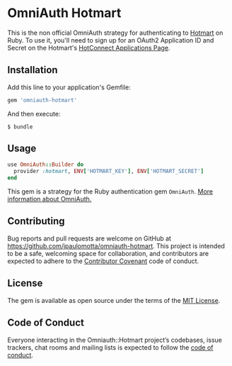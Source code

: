 # OmniAuth Hotmart

This is the non official OmniAuth strategy for authenticating to [Hotmart](https://www.hotmart.com) on Ruby. To use it, you'll need to sign up for an OAuth2 Application ID and Secret on the Hotmart's [HotConnect Applications Page](https://atendimento.hotmart.com.br/hc/en-us/articles/215827858-How-to-integrate-my-members-area-with-Hotmart-).

## Installation

Add this line to your application's Gemfile:

```ruby
gem 'omniauth-hotmart'
```

And then execute:

    $ bundle

## Usage

```ruby
use OmniAuth::Builder do
  provider :hotmart, ENV['HOTMART_KEY'], ENV['HOTMART_SECRET']
end
```

This gem is a strategy for the Ruby authentication gem `OmniAuth`. 
[More information about OmniAuth.](https://github.com/omniauth/omniauth)


## Contributing

Bug reports and pull requests are welcome on GitHub at https://github.com/jpaulomotta/omniauth-hotmart. This project is intended to be a safe, welcoming space for collaboration, and contributors are expected to adhere to the [Contributor Covenant](http://contributor-covenant.org) code of conduct.

## License

The gem is available as open source under the terms of the [MIT License](https://opensource.org/licenses/MIT).

## Code of Conduct

Everyone interacting in the Omniauth::Hotmart project’s codebases, issue trackers, chat rooms and mailing lists is expected to follow the [code of conduct](https://github.com/[USERNAME]/omniauth-hotmart/blob/master/CODE_OF_CONDUCT.md).
